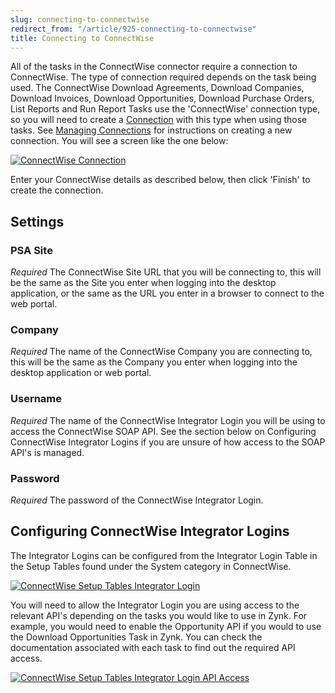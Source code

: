 ```yaml
---
slug: connecting-to-connectwise
redirect_from: "/article/925-connecting-to-connectwise"
title: Connecting to ConnectWise
---
```



All of the tasks in the ConnectWise connector require a connection to ConnectWise. The type of connection required depends on the task being used. The ConnectWise Download Agreements, Download Companies, Download Invoices, Download Opportunities, Download Purchase Orders, List Reports and Run Report Tasks use the 'ConnectWise' connection type, so you will need to create a [Connection](49-connections) with this type when using those tasks. See [Managing Connections](56-managing-connections) for instructions on creating a new connection. You will see a screen like the one below:



[![ConnectWise Connection](http://www.zynk.com/images/v2/connectwise/connection.png)](http://www.zynk.com/images/v2/connectwise/connection.png)



Enter your ConnectWise details as described below, then click 'Finish' to create the connection.

## Settings

### PSA Site
_Required_
The ConnectWise Site URL that you will be connecting to, this will be the same as the Site you enter when logging into the desktop application, or the same as the URL you enter in a browser to connect to the web portal.

### Company
_Required_
The name of the ConnectWise Company you are connecting to, this will be the same as the Company you enter when logging into the desktop application or web portal.

### Username 
_Required_
The name of the ConnectWise Integrator Login you will be using to access the ConnectWise SOAP API. See the section below on Configuring ConnectWise Integrator Logins if you are unsure of how access to the SOAP API's is managed.

### Password
_Required_
The password of the ConnectWise Integrator Login.


## Configuring ConnectWise Integrator Logins


The Integrator Logins can be configured from the Integrator Login Table in the Setup Tables found under the System category in ConnectWise.



[![ConnectWise Setup Tables Integrator Login](http://www.zynk.com/images/v2/connectwise/cw-setup-tables-integrator-login.png)](http://www.zynk.com/images/v2/connectwise/cw-setup-tables-integrator-login.png)



You will need to allow the Integrator Login you are using access to the relevant API's depending on the tasks you would like to use in Zynk. For example, you would need to enable the Opportunity API if you would to use the Download Opportunities Task in Zynk. You can check the documentation associated with each task to find out the required API access.



[![ConnectWise Setup Tables Integrator Login API Access](http://www.zynk.com/images/v2/connectwise/cw-setup-tables-integrator-login-api-access.png)](http://www.zynk.com/images/v2/connectwise/cw-setup-tables-integrator-login-api-access.png)

